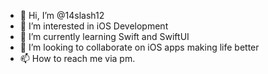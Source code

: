 - 👋 Hi, I’m @14slash12
- 👀 I’m interested in iOS Development
- 🌱 I’m currently learning Swift and SwiftUI
- 💞️ I’m looking to collaborate on iOS apps making life better
- 📫 How to reach me via pm.

<!---
14slash12/14slash12 is a ✨ special ✨ repository because its `README.md` (this file) appears on your GitHub profile.
You can click the Preview link to take a look at your changes.
--->
